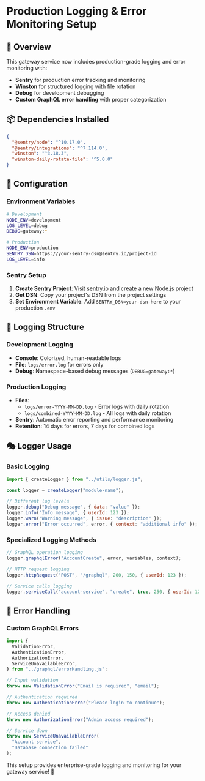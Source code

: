 # Production Logging & Error Monitoring Setup

## 🎯 Overview

This gateway service now includes production-grade logging and error monitoring with:

- **Sentry** for production error tracking and monitoring
- **Winston** for structured logging with file rotation
- **Debug** for development debugging
- **Custom GraphQL error handling** with proper categorization

## 📦 Dependencies Installed

```json
{
  "@sentry/node": "^10.17.0",
  "@sentry/integrations": "^7.114.0",
  "winston": "^3.18.3",
  "winston-daily-rotate-file": "^5.0.0"
}
```

## 🔧 Configuration

### Environment Variables

```bash
# Development
NODE_ENV=development
LOG_LEVEL=debug
DEBUG=gateway:*

# Production
NODE_ENV=production
SENTRY_DSN=https://your-sentry-dsn@sentry.io/project-id
LOG_LEVEL=info
```

### Sentry Setup

1. **Create Sentry Project**: Visit [sentry.io](https://sentry.io) and create a new Node.js project
2. **Get DSN**: Copy your project's DSN from the project settings
3. **Set Environment Variable**: Add `SENTRY_DSN=your-dsn-here` to your production `.env`

## 📁 Logging Structure

### Development Logging

- **Console**: Colorized, human-readable logs
- **File**: `logs/error.log` for errors only
- **Debug**: Namespace-based debug messages (`DEBUG=gateway:*`)

### Production Logging

- **Files**:
  - `logs/error-YYYY-MM-DD.log` - Error logs with daily rotation
  - `logs/combined-YYYY-MM-DD.log` - All logs with daily rotation
- **Sentry**: Automatic error reporting and performance monitoring
- **Retention**: 14 days for errors, 7 days for combined logs

## 🎭 Logger Usage

### Basic Logging

```javascript
import { createLogger } from "../utils/logger.js";

const logger = createLogger("module-name");

// Different log levels
logger.debug("Debug message", { data: "value" });
logger.info("Info message", { userId: 123 });
logger.warn("Warning message", { issue: "description" });
logger.error("Error occurred", error, { context: "additional info" });
```

### Specialized Logging Methods

```javascript
// GraphQL operation logging
logger.graphqlError("AccountCreate", error, variables, context);

// HTTP request logging
logger.httpRequest("POST", "/graphql", 200, 150, { userId: 123 });

// Service calls logging
logger.serviceCall("account-service", "create", true, 250, { userId: 123 });
```

## 🚨 Error Handling

### Custom GraphQL Errors

```javascript
import {
  ValidationError,
  AuthenticationError,
  AuthorizationError,
  ServiceUnavailableError,
} from "../graphql/errorHandling.js";

// Input validation
throw new ValidationError("Email is required", "email");

// Authentication required
throw new AuthenticationError("Please login to continue");

// Access denied
throw new AuthorizationError("Admin access required");

// Service down
throw new ServiceUnavailableError(
  "Account service",
  "Database connection failed"
);
```

This setup provides enterprise-grade logging and monitoring for your gateway service! 🎉
